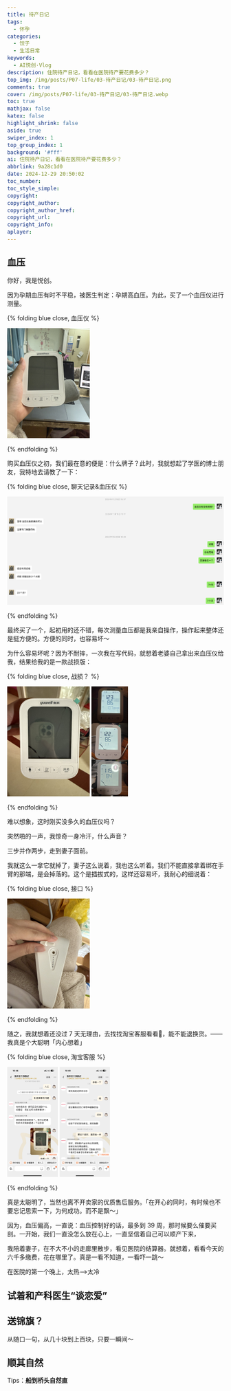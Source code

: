 ```yaml
---
title: 待产日记
tags:
  - 怀孕
categories:
  - 饺子
  - 生活日常
keywords:
  - AI悦创·Vlog
description: 住院待产日记，看看在医院待产要花费多少？
top_img: /img/posts/P07-life/03-待产日记/03-待产日记.png
comments: true
cover: /img/posts/P07-life/03-待产日记/03-待产日记.webp
toc: true
mathjax: false
katex: false
highlight_shrink: false
aside: true
swiper_index: 1
top_group_index: 1
background: '#fff'
ai: 住院待产日记，看看在医院待产要花费多少？
abbrlink: 9a28c1d0
date: 2024-12-29 20:50:02
toc_number:
toc_style_simple:
copyright:
copyright_author:
copyright_author_href:
copyright_url:
copyright_info:
aplayer:
---
```


## 血压

你好，我是悦创。

因为孕期血压有时不平稳，被医生判定：孕期高血压。为此，买了一个血压仪进行测量。

{% folding blue close, 血压仪 %}

<img src="03-待产日记/image.png" alt="鱼跃血压仪" style="zoom:25%">

{% endfolding %}

购买血压仪之初，我们最在意的便是：什么牌子？此时，我就想起了学医的博士朋友，我特地去请教了一下：

{% folding blue close, 聊天记录&血压仪 %}

![聊天记录&血压仪](03-待产日记/image-1.png)

{% endfolding %}

最终买了一个，起初用的还不错，每次测量血压都是我亲自操作，操作起来整体还是挺方便的。方便的同时，也容易坏～

为什么容易坏呢？因为不耐摔，一次我在写代码，就想着老婆自己拿出来血压仪给我，结果给我的是一款战损版：

{% folding blue close, 战损？ %}

<img src="03-待产日记/image-3.png" alt="战损！" style="zoom:25%">

<img src="03-待产日记/image-2.png" alt="实际测量" style="zoom:25%">

{% endfolding %}

难以想象，这时刚买没多久的血压仪吗？

突然啪的一声，我惊奇一身冷汗，什么声音？

三步并作两步，走到妻子面前。

我就这么一拿它就掉了，妻子这么说着，我也这么听着。我们不能直接拿着绑在手臂的那端，是会掉落的。这个是插拔式的，这样还容易坏，我耐心的细说着：

{% folding blue close, 接口 %}

<img src="03-待产日记/image-4.png" alt="接口" style="zoom:25%">

{% endfolding %}

随之，我就想着还没过 7 天无理由，去找找淘宝客服看看👀，能不能退换货。——我真是个大聪明「内心想着」


{% folding blue close, 淘宝客服 %}

<img src="03-待产日记/image-5.png" alt="淘宝客服" style="zoom:25%">


<img src="03-待产日记/image-6.png" alt="淘宝客服" style="zoom:25%">


{% endfolding %}

真是太聪明了，当然也离不开卖家的优质售后服务。「在开心的同时，有时候也不要忘记思索一下，为何成功。而不是飘～」

因为，血压偏高，一直说：血压控制好的话，最多到 39 周，那时候要么催要买剖。一开始，我们一直没怎么放在心上，一直坚信着自己可以顺产下来，


我陪着妻子，在不大不小的走廊里散步，看见医院的结算器。就想着，看看今天的六千多缴费，花在哪里了。真是一看不知道，一看吓一跳～



在医院的第一个晚上，太热——>太冷


## 试着和产科医生“谈恋爱”


## 送锦旗？

从随口一句，从几十块到上百块，只要一瞬间～

## 顺其自然

Tips：**船到桥头自然直**



